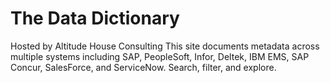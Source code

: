 # The Data Dictionary
Hosted by Altitude House Consulting
This site documents metadata across multiple systems including SAP, PeopleSoft, Infor, Deltek, IBM EMS, SAP Concur, SalesForce, and ServiceNow.
Search, filter, and explore.
